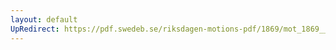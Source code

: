 ```yaml
---
layout: default
UpRedirect: https://pdf.swedeb.se/riksdagen-motions-pdf/1869/mot_1869__fk__00035.pdf
---
```


